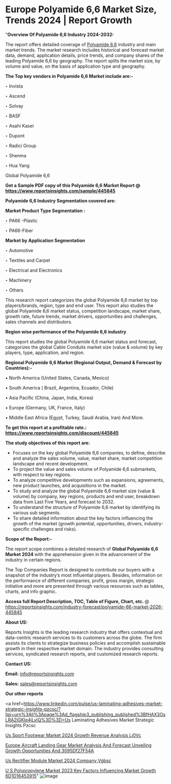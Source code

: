 # Europe Polyamide 6,6 Market Size, Trends 2024 | Report Growth

"<strong>Overview Of Polyamide 6,6 Industry 2024-2032:</strong>

The report offers detailed coverage of <a href=https://www.reportsinsights.com/sample/445845>Polyamide 6,6</a> industry and main market trends. The market research includes historical and forecast market data, demand, application details, price trends, and company shares of the leading Polyamide 6,6 by geography. The report splits the market size, by volume and value, on the basis of application type and geography.

<strong>The Top key vendors in Polyamide 6,6 Market include are:- </strong>

‣ Invista

‣ Ascend

‣ Solvay

‣ BASF

‣ Asahi Kasei

‣ Dupont

‣ Radici Group

‣ Shenma

‣ Hua Yang

Global Polyamide 6,6

<strong>Get a Sample PDF copy of this Polyamide 6,6 Market Report </strong><strong>@ <a href=https://www.reportsinsights.com/sample/445845 style=color:#0000ff;>https://www.reportsinsights.com/sample/445845</a> </strong>

<strong>Polyamide 6,6 Industry Segmentation covered are:</strong>

<strong>Market Product Type Segmentation :</strong>

‣ PA66 -Plastic

‣ PA66-Fiber

<strong>Market by Application Segmentation</strong>

‣ Automotive

‣ Textiles and Carpet

‣ Electrical and Electronics

‣ Machinery

‣ Others

This research report categorizes the global Polyamide 6,6 market by top players/brands, region, type and end user. This report also studies the global Polyamide 6,6 market status, competition landscape, market share, growth rate, future trends, market drivers, opportunities and challenges, sales channels and distributors.

<strong>Region wise performance of the Polyamide 6,6 industry</strong><strong> </strong>

This report studies the global Polyamide 6,6 market status and forecast, categorizes the global Cable Conduits market size (value &amp; volume) by key players, type, application, and region. 

<strong>Regional Polyamide 6,6 Market (Regional Output, Demand &amp; Forecast by Countries):-</strong>

• North America (United States, Canada, Mexico)

• South America ( Brazil, Argentina, Ecuador, Chile)

• Asia Pacific (China, Japan, India, Korea)

• Europe (Germany, UK, France, Italy)

• Middle East Africa (Egypt, Turkey, Saudi Arabia, Iran) And More.

<strong>To get this report at a profitable rate.: <a href=https://www.reportsinsights.com/discount/445845 style=color:#0000ff;>https://www.reportsinsights.com/discount/445845</a></strong>

<strong>The study objectives of this report are:</strong>
<ul>
  <li>Focuses on the key global Polyamide 6,6 companies, to define, describe and analyze the sales volume, value, market share, market competition landscape and recent development.</li>
  <li>To project the value and sales volume of Polyamide 6,6 submarkets, with respect to key regions.</li>
  <li>To analyze competitive developments such as expansions, agreements, new product launches, and acquisitions in the market.</li>
  <li>To study and analyze the global Polyamide 6,6 market size (value &amp; volume) by company, key regions, products and end user, breakdown data from Last Five Years, and forecast to 2032.</li>
  <li>To understand the structure of Polyamide 6,6 market by identifying its various sub segments.</li>
  <li>To share detailed information about the key factors influencing the growth of the market (growth potential, opportunities, drivers, industry-specific challenges and risks).</li>
</ul>
<strong>Scope of the Report:-</strong><strong> </strong>

The report scope combines a detailed research of <strong>Global Polyamide 6,6 Market 2024 </strong>with the apprehension given in the advancement of the industry in certain regions.

The Top Companies Report is designed to contribute our buyers with a snapshot of the industry’s most influential players. Besides, information on the performance of different companies, profit, gross margin, strategic initiative and more are presented through various resources such as tables, charts, and info graphic.

<strong>Access full Report Description, TOC, Table of Figure, Chart, etc. </strong>@   <a href=https://reportsinsights.com/industry-forecast/polyamide-66-market-2026-445845 style=color:#0000ff;>https://reportsinsights.com/industry-forecast/polyamide-66-market-2026-445845</a>

<strong>About US:</strong>

Reports Insights is the leading research industry that offers contextual and data-centric research services to its customers across the globe. The firm assists its clients to strategize business policies and accomplish sustainable growth in their respective market domain. The industry provides consulting services, syndicated research reports, and customized research reports.

<strong>Contact US:</strong>

<p class=""""><b>Email:</b> <a href=mailto:info@reportsinsights.com>info@reportsinsights.com</a></p>
<p class=""""><b>Sales:</b> <a href=mailto:sales@reportsinsights.com>sales@reportsinsights.com</a></p>

<strong>Our other reports</strong>

<a href=https://www.linkedin.com/pulse/us-laminating-adhesives-market-strategic-insights-pzcsc/?lipi=urn%3Ali%3Apage%3Ad_flagship3_publishing_published%3BfHAX3OsLRA2lGKIe4jLyIQ%3D%3D>Us Laminating Adhesives Market Strategic Insights Pzcsc</a>

<a href=https://www.linkedin.com/pulse/us-sport-footwear-market-2024-growth-revenue-analysis-lj0vc/>Us Sport Footwear Market 2024 Growth Revenue Analysis Lj0Vc</a>

<a href=https://medium.com/@aanarkumar6/europe-aircraft-landing-gear-market-analysis-and-forecast-unveiling-growth-opportunities-and-3095df27f54a>Europe Aircraft Landing Gear Market Analysis And Forecast Unveiling Growth Opportunities And 3095Df27F54A</a>

<a href=https://www.linkedin.com/pulse/us-rectifier-module-market-2024-company-vgbsc/>Us Rectifier Module Market 2024 Company Vgbsc</a>

<a href=https://medium.com/@swatiga40/u-s-polypropylene-market-2023-key-factors-influencing-market-growth-6d1d16453915>U S Polypropylene Market 2023 Key Factors Influencing Market Growth 6D1D16453915</a>"
![image](https://github.com/Reportsinsights123/RIgrowth/assets/158415881/48540861-719a-4eb5-ae6d-bcf03b0f6ce7)

